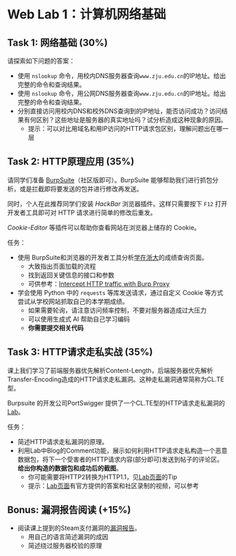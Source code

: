 # Web Lab 1：计算机网络基础

## Task 1: 网络基础 (30%)

请探索如下问题的答案：

- 使用 `nslookup` 命令，用校内DNS服务器查询`www.zju.edu.cn`的IP地址。给出完整的命令和查询结果。
- 使用 `nslookup` 命令，用公网DNS服务器查询`www.zju.edu.cn`的IP地址。给出完整的命令和查询结果。
- 分别直接访问用校内DNS和校外DNS查询到的IP地址，能否访问成功？访问结果有何区别？这些地址是服务器的真实地址吗？试分析造成这种现象的原因。
    - 提示：可以对比用域名和用IP访问的HTTP请求包区别，理解问题出在哪一层

## Task 2: HTTP原理应用 (35%)

请同学们准备 [BurpSuite](https://portswigger.net/burp/communitydownload)（社区版即可）。BurpSuite 能够帮助我们进行抓包分析，或是拦截即将要发送的包并进行修改再发送。

同时，个人在此推荐同学们安装 *HackBar* 浏览器插件。这样只需要按下 `F12` 打开开发者工具即可对 HTTP 请求进行简单的修改后重发。

*Cookie-Editor* 等插件可以帮助你查看网站在浏览器上储存的 Cookie。

任务：

- 使用 BurpSuite和浏览器的开发者工具分析[学在浙大](https://courses.zju.edu.cn/)的成绩查询页面。
    - 大致指出页面加载的流程
    - 找到返回关键信息的接口和参数
    - 可供参考：[Intercept HTTP traffic with Burp Proxy](https://portswigger.net/burp/documentation/desktop/getting-started/intercepting-http-traffic)
- 学会使用 Python 中的 `requests` 等库发送请求，通过自定义 Cookie 等方式尝试从学校网站抓取自己的本学期成绩。
    - 如果需要轮询，请注意访问频率控制，不要对服务器造成过大压力
    - 可以使用生成式 AI 帮助自己学习编码
    - **你需要提交相关代码**

## Task 3: HTTP请求走私实战 (35%)

课上我们学习了前端服务器优先解析Content-Length，后端服务器优先解析Transfer-Encoding造成的HTTP请求走私漏洞。这种走私漏洞通常简称为CL.TE型。

Burpsuite 的开发公司PortSwigger 提供了一个CL.TE型的HTTP请求走私漏洞的[Lab](https://portswigger.net/web-security/request-smuggling/lab-basic-cl-te)。

任务：

- 简述HTTP请求走私漏洞的原理。
- 利用Lab中Blog的Comment功能，展示如何利用HTTP请求走私构造一个恶意数据包，将下一个受害者的HTTP请求内容(部分即可)发送到帖子的评论区。**给出你构造的数据包和成功后的截图**。
    - 你可能需要将HTTP2转换为HTTP1.1，见[Lab页面](https://portswigger.net/web-security/request-smuggling/lab-basic-cl-te)的Tip
    - 提示：[Lab页面](https://portswigger.net/web-security/request-smuggling/lab-basic-cl-te)有官方提供的答案和社区录制的视频，可以参考

## Bonus: 漏洞报告阅读 (+15%)

- 阅读课上提到的Steam支付漏洞的[漏洞报告](https://hackerone.com/reports/1295844)。
    - 用自己的语言简述漏洞的成因
    - 简述绕过服务器校验的原理
